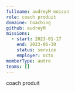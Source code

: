 ```yaml
---
fullname: audreyM moisan
role: coach produit
domaine: Coaching
github: audreyM
missions:
  - start: 2023-01-17
    end: 2023-06-30
    status: service
    employer: octo
memberType: autre
teams: []
---
```

coach produit